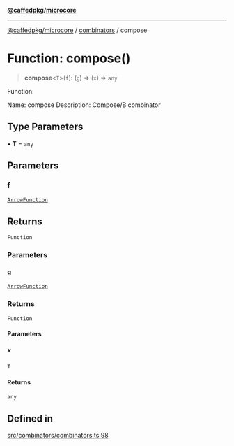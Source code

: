 [**@caffedpkg/microcore**](../../../README.md)

***

[@caffedpkg/microcore](../../../globals.md) / [combinators](../README.md) / compose

# Function: compose()

> **compose**\<`T`\>(`f`): (`g`) => (`x`) => `any`

Function:

Name: compose
Description: Compose/B combinator

## Type Parameters

• **T** = `any`

## Parameters

### f

[`ArrowFunction`](../../../type-aliases/ArrowFunction.md)

## Returns

`Function`

### Parameters

#### g

[`ArrowFunction`](../../../type-aliases/ArrowFunction.md)

### Returns

`Function`

#### Parameters

##### x

`T`

#### Returns

`any`

## Defined in

[src/combinators/combinators.ts:98](https://github.com/caffed/microcore/blob/3444f5042af4893783a848f270124aa74f8db032/src/combinators/combinators.ts#L98)

